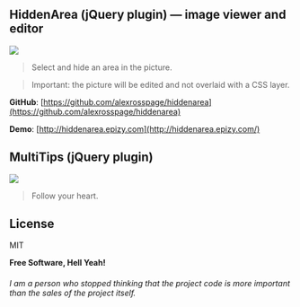 

## HiddenArea (jQuery plugin) — image viewer and editor
![](https://github.com/alexrosspage/pics/blob/main/FOMA.png)

> Select and hide an area in the picture.

> Important: the picture will be edited and not overlaid with a CSS layer.

**GitHub**: [https://github.com/alexrosspage/hiddenarea](https://github.com/alexrosspage/hiddenarea)

**Demo**: [http://hiddenarea.epizy.com](http://hiddenarea.epizy.com/)

## MultiTips (jQuery plugin)
![](https://pandao.github.io/editor.md/examples/images/4.jpg)

> Follow your heart.
> 
## License

MIT

**Free Software, Hell Yeah!**
###### I am a person who stopped thinking that the project code is more important than the sales of the project itself.
